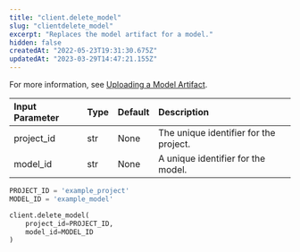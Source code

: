 ```yaml
---
title: "client.delete_model"
slug: "clientdelete_model"
excerpt: "Replaces the model artifact for a model."
hidden: false
createdAt: "2022-05-23T19:31:30.675Z"
updatedAt: "2023-03-29T14:47:21.155Z"
---
```

For more information, see [Uploading a Model Artifact](doc:uploading-a-model-artifact).

| Input Parameter | Type | Default | Description                            |
| :-------------- | :--- | :------ | :------------------------------------- |
| project_id      | str  | None    | The unique identifier for the project. |
| model_id        | str  | None    | A unique identifier for the model.     |



```python Usage
PROJECT_ID = 'example_project'
MODEL_ID = 'example_model'

client.delete_model(
    project_id=PROJECT_ID,
    model_id=MODEL_ID
)
```